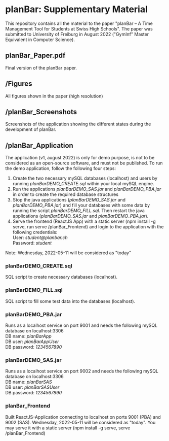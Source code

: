# planBar: Supplementary Material
This repository contains all the material to the paper "planBar – A Time Management Tool for Students at Swiss High Schools". The paper was submitted to University of Freiburg in August 2022 ("GymInf" Master Equivalent in Computer Science).

## planBar_Paper.pdf
Final version of the planBar paper.

## /Figures
All figures shown in the paper (high resolution)

## /planBar_Screenshots
Screenshots of the application showing the different states during the development of planBar.

## /planBar_Application
The application (v1, august 2022) is only for demo purpose, is not to be considered as an open-source software, and must not be published. To run the demo application, follow the following four steps:
1. Create the two necessary mySQL databases (localhost) and users by running <i>planBarDEMO_CREATE.sql</i> within your local mySQL engine.
2. Run the applications <i>planBarDEMO_SAS.jar</i> and <i>planBarDEMO_PBA.jar</i> in order to create the required database structures
3. Stop the java applications (<i>planBarDEMO_SAS.jar</i> and <i>planBarDEMO_PBA.jar</i>) and fill your databases with some data by running the script <i>planBarDEMO_FILL.sql</i>. Then restart the java applications (<i>planBarDEMO_SAS.jar</i> and <i>planBarDEMO_PBA.jar</i>).
4. Serve the frontend (ReactJS App) with a static server (npm install -g serve, run serve /planBar_Frontend) and login to the application with the following credentials:<br>User: <i>student&#64;planbar.ch</i><br>
Password: <i>student</i>

Note: Wednesday, 2022-05-11 will be considered as "today"

### planBarDEMO_CREATE.sql
SQL script to create necessary databases (localhost).

### planBarDEMO_FILL.sql
SQL script to fill some test data into the databases (localhost).

### planBarDEMO_PBA.jar
Runs as a localhost service on port 9001 and needs the following mySQL database on localhost:3306<br>
DB name: <i>planBarApp</i><br>
DB user: <i>planBarAppUser</i><br>
DB password: <i>1234567890</i>
### planBarDEMO_SAS.jar
Runs as a localhost service on port 9002 and needs the following mySQL database on localhost:3306<br>
DB name: <i>planBarSAS</i><br>
DB user: <i>planBarSASUser</i><br>
DB password: <i>1234567890</i>

### planBar_Frontend
Built ReactJS-Application connecting to localhost on ports 9001 (PBA) and 9002 (SAS). Wednesday, 2022-05-11 will be considered as "today". You may serve it with a static server (npm install -g serve, serve /planBar_Frontend)
